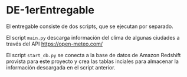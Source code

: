 # DE-1erEntregable

El entregable consiste de dos scripts, que se ejecutan por separado.

El script `main.py` descarga información del clima de algunas ciudades a través del API https://open-meteo.com/

El script `start_db.py` se conecta a la base de datos de Amazon Redshift provista para este proyecto y crea las tablas inciales para almacenar la información descargada en el script anterior.
